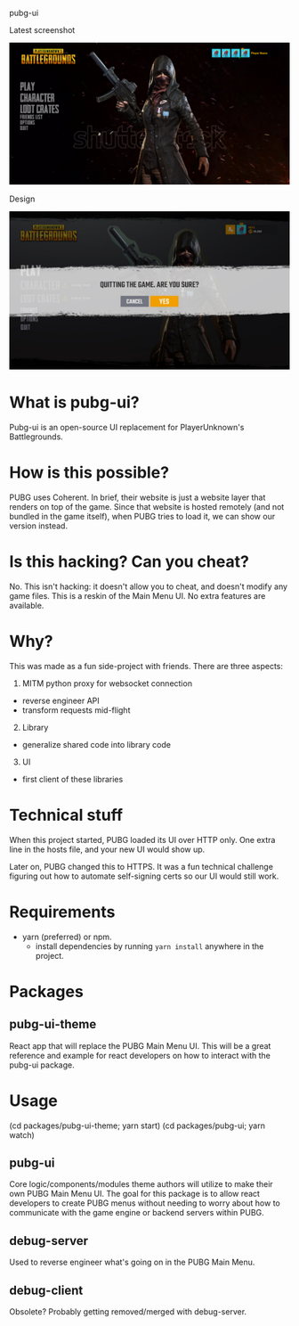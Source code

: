 pubg-ui

Latest screenshot

![current](screenshots/current.png)

Design

![design](screenshots/design.jpg)

# What is pubg-ui?
Pubg-ui is an open-source UI replacement for PlayerUnknown's Battlegrounds.

# How is this possible?
PUBG uses Coherent. In brief, their website is just a website layer
that renders on top of the game. Since that website is hosted remotely
(and not bundled in the game itself), when PUBG tries to load it,
we can show our version instead.

# Is this hacking? Can you cheat?
No. This isn't hacking: it doesn't allow you to cheat, and doesn't modify any game files.
This is a reskin of the Main Menu UI. No extra features are available.

# Why?
This was made as a fun side-project with friends. There are three aspects:
1. MITM python proxy for websocket connection
- reverse engineer API
- transform requests mid-flight
2. Library
- generalize shared code into library code
3. UI
- first client of these libraries

# Technical stuff
When this project started, PUBG loaded its UI over HTTP only. One extra
line in the hosts file, and your new UI would show up.

Later on, PUBG changed this to HTTPS. It was a fun technical challenge
figuring out how to automate self-signing certs so our UI would still
work.

# Requirements
- yarn (preferred) or npm.
  - install dependencies by running `yarn install` anywhere in the project.

# Packages
## pubg-ui-theme
React app that will replace the PUBG Main Menu UI. This will be a great reference and example for react developers on how to interact with the pubg-ui package.

# Usage
(cd packages/pubg-ui-theme; yarn start)
(cd packages/pubg-ui; yarn watch)

## pubg-ui
Core logic/components/modules theme authors will utilize to make their own PUBG Main Menu UI. The goal for this package is to allow react developers to create PUBG menus without needing to worry about how to communicate with the game engine or backend servers within PUBG.

## debug-server
Used to reverse engineer what's going on in the PUBG Main Menu.

## debug-client
Obsolete? Probably getting removed/merged with debug-server.

